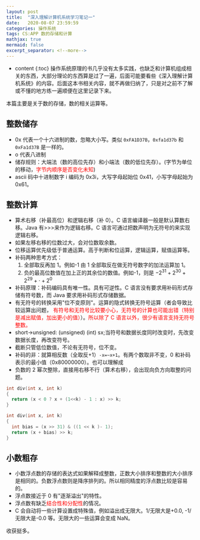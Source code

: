 ```yaml
---
layout: post
title:  "深入理解计算机系统学习笔记一"
date:   2020-08-07 23:59:59
categories: 操作系统
tags: CS:APP 数的存储和计算
mathjax: true
mermaid: false
excerpt_separator: <!--more-->
---
```


* content
{:toc}
操作系统原理的书几乎没有太多实践，也缺乏和计算机组成相关的东西，大部分理论的东西算是过了一遍，后面可能要看些《深入理解计算机系统》的内容。后面这本书相关内容，就不再做归纳了，只是对之前不了解或不懂的地方练一遍顺便在这里记录下来。

本篇主要是关于数的存储，数的相关运算等。
<!--more-->

## 整数储存
* 0x 代表一个十六进制的数，忽略大小写。类似 `0xFA1D37B`，`0xfa1d37b` 和 `0xFa1d37B` 是一样的。
* o 代表八进制 
* 储存规则：大端法（数的高位先存）和小端法（数的低位先存）。(字节为单位的移动，<span style="color:red">字节内顺序是否变化未知</span>)
* ascii 码中十进制数字 i 编码为 0x3i，大写字母起始位 0x41，小写字母起始为 0x61。

## 整数计算
* 算术右移（补最高位）和逻辑右移（补 0）。C 语言编译器一般是默认算数右移。Java 有>>>来作为逻辑右移。C 语言可通过把数声明为无符号的来实现逻辑右移。
* 如果左移右移的位数过大，会对位数取余数。
* 位移运算优先级低于普通运算。高于判断和位运算，逻辑运算，赋值运算等。
* 补码两种思考方式：
  1. 全部取反再加 1。例如-1 由 1 全部取反在做无符号数字的加法运算加 1。
  2. 负的最高位数值在加上正的其余位的数值。例如-1，则是 $-2^{31} + 2^{30} + 2^{29}+ \cdot + 2^{0}$
* 补码原理：补码编码具有唯一性。具有可逆性。C 语言没有要求用补码形式存储有符号数，而 Java 要求用补码形式存储数据。
* 有无符号的转换采用"位不变原则"。运算的隐式转换无符号运算（者会导致比较运算出问题， <span style="color:red">有符号和无符号比较要小心，无符号的计算也可能出错（特别是减出赋值，加出更小的值）</span>）。<span style="color:red">所以除了 C 语言以外，很少有语言支持无符号整数。</span>
* short->unsigned: (unsigned) (int) sx;当符号和数据长度同时改变时，先改变数据长度，再改变符号。
* 截断只管低位数值，不论有无符号，位不变。
* 补码的非：就算相反数（全取反+1）`-x=~x+1`。有两个数取非不变，0 和补码表示的最小值（0x80000000）。也可以理解成
* 负数的 2 幂次整除，直接用右移不行（算术右移），会出现向负方向取整的问题。
```cpp
int div(int x, int k)
{
  return (x < 0 ? x + (1<<k) - 1 : x) >> k;
}

int div(int x, int k)
{
  int bias = (x >> 31) & ((1 << k )- 1);
  return (x + bias) >> k;
}
``` 

## 小数粗存
* 小数浮点数的存储的表达式如果解释成整数，正数大小排序和整数的大小排序是相同的。负数浮点数则是降序排列的。所以相同精度的浮点数比较是容易的。
* 浮点数接近于 0 有"逐渐溢出"的特性。
* 浮点数有缺乏<span style="color:red">结合性和分配性</span>的情况。
* C 会自动将一些计算设置成特殊值，例如溢出成无限大。1/无限大是+0.0, -1/无限大是-0.0 等。无限大的一些运算会变成 NaN。

收获挺多。
